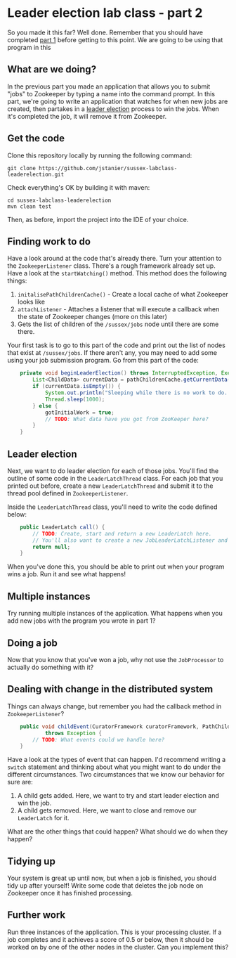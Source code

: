 # Leader election lab class - part 2

So you made it this far? Well done. Remember that you should have completed [part 1](https://github.com/jstanier/sussex-labclass-jobsubmission) before getting to this point. We are going to be using that program in this 

## What are we doing?

In the previous part you made an application that allows you to submit "jobs" to Zookeeper by typing a name into the command prompt. In this part, we're going to write an application that watches for when new jobs are created, then partakes in a [leader election](http://en.wikipedia.org/wiki/Leader_election) process to win the jobs. When it's completed the job, it will remove it from Zookeeper.

## Get the code

Clone this repository locally by running the following command:

```
git clone https://github.com/jstanier/sussex-labclass-leaderelection.git
```

Check everything's OK by building it with maven:

```
cd sussex-labclass-leaderelection
mvn clean test
```

Then, as before, import the project into the IDE of your choice.

## Finding work to do

Have a look around at the code that's already there. Turn your attention to the `ZookeeperListener` class. There's a rough framework already set up. Have a look at the `startWatching()` method. This method does the following things:

 1. `initalisePathChildrenCache()` - Create a local cache of what Zookeeper looks like
 2. `attachListener` - Attaches a listener that will execute a callback when the state of Zookeeper changes (more on this later)
 3. Gets the list of children of the `/sussex/jobs` node until there are some there.

Your first task is to go to this part of the code and print out the list of nodes that exist at `/sussex/jobs`. If there aren't any, you may need to add some using your job submission program. Go from this part of the code:

```java
    private void beginLeaderElection() throws InterruptedException, ExecutionException {
        List<ChildData> currentData = pathChildrenCache.getCurrentData();
        if (currentData.isEmpty()) {
            System.out.println("Sleeping while there is no work to do...");
            Thread.sleep(1000);
        } else {
            gotInitialWork = true;
            // TODO: What data have you got from ZooKeeper here?
        }
    }
```

## Leader election

Next, we want to do leader election for each of those jobs. You'll find the outline of some code in the `LeaderLatchThread` class. For each job that you printed out before, create a new `LeaderLatchThread` and submit it to the thread pool defined in `ZookeeperListener`. 

Inside the `LeaderLatchThread` class, you'll need to write the code defined below:

```java
    public LeaderLatch call() {
        // TODO: Create, start and return a new LeaderLatch here.
        // You'll also want to create a new JobLeaderLatchListener and add the listener to the LeaderLatch.
        return null;
    }
```

When you've done this, you should be able to print out when your program wins a job. Run it and see what happens!

## Multiple instances

Try running multiple instances of the application. What happens when you add new jobs with the program you wrote in part 1?

## Doing a job

Now that you know that you've won a job, why not use the `JobProcessor` to actually do something with it?

## Dealing with change in the distributed system

Things can always change, but remember you had the callback method in `ZookeeperListener`?

```java
    public void childEvent(CuratorFramework curatorFramework, PathChildrenCacheEvent event)
            throws Exception {
        // TODO: What events could we handle here?
    }
```

Have a look at the types of event that can happen. I'd recommend writing a `switch` statement and thinking about what you might want to do under the different circumstances. Two circumstances that we know our behavior for sure are:

  1. A child gets added. Here, we want to try and start leader election and win the job.
  2. A child gets removed. Here, we want to close and remove our `LeaderLatch` for it.

What are the other things that could happen? What should we do when they happen?

## Tidying up

Your system is great up until now, but when a job is finished, you should tidy up after yourself! Write some code that deletes the job node on Zookeeper once it has finished processing. 

## Further work

Run three instances of the application. This is your processing cluster. If a job completes and it achieves a score of 0.5 or below, then it should be worked on by one of the other nodes in the cluster. Can you implement this?
